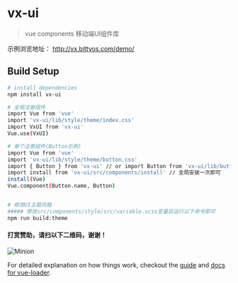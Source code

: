# vx-ui

> vue components 移动端UI组件库
>
示例浏览地址：
http://vx.bittyos.com/demo/

## Build Setup

``` bash
# install dependencies
npm install vx-ui

# 全局注册组件
import Vue from 'vue'
import 'vx-ui/lib/style/theme/index.css'
import VxUI from 'vx-ui'
Vue.use(VxUI)

# 单个注册组件(Button示例)
import Vue from 'vue'
import 'vx-ui/lib/style/theme/button.css'
import { Button } from 'vx-ui' // or import Button from 'vx-ui/lib/button'
import install from 'vx-ui/src/components/install' // 全局安装一次即可
install(Vue)
Vue.component(Button.name, Button)


# 修改UI主题风格
##### 修改src/components/style/src/variable.scss变量后运行以下命令即可
npm run build:theme
```

#### 打赏赞助，请扫以下二维码，谢谢！
![Minion](http://vx.bittyos.com/static/images/pay-code.png?v=0.1)

For detailed explanation on how things work, checkout the [guide](http://vuejs-templates.github.io/webpack/) and [docs for vue-loader](http://vuejs.github.io/vue-loader).
